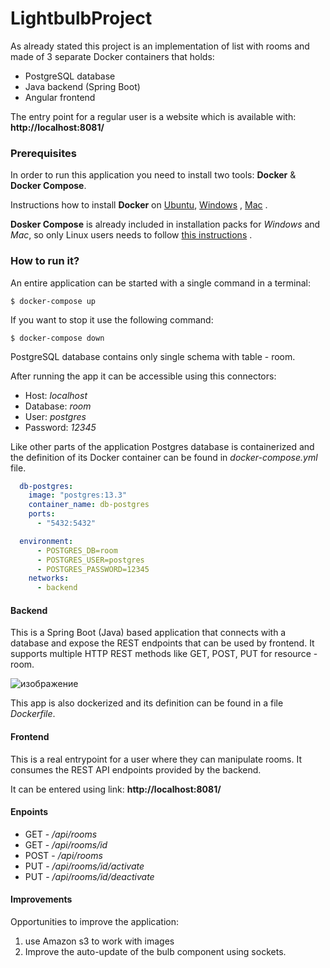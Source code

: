 # LightbulbProject
As already stated this project is an implementation of list with rooms and made of 3 separate Docker containers that holds:

- PostgreSQL database
- Java backend (Spring Boot)
- Angular frontend

The entry point for a regular user is a website which is available with: **http://localhost:8081/**
### Prerequisites

In order to run this application you need to install two tools: **Docker** & **Docker Compose**.

Instructions how to install **Docker** on [Ubuntu](https://docs.docker.com/install/linux/docker-ce/ubuntu/), [Windows](https://docs.docker.com/docker-for-windows/install/) , [Mac](https://docs.docker.com/docker-for-mac/install/) .

**Dosker Compose** is already included in installation packs for *Windows* and *Mac*, so only Linux users needs to follow [this instructions](https://docs.docker.com/compose/install/) .




### How to run it?

An entire application can be started with a single command in a terminal:

```
$ docker-compose up
```

If you want to stop it use the following command:

```
$ docker-compose down
```

PostgreSQL database contains only single schema with table - room.

After running the app it can be accessible using this connectors:


- Host: *localhost*
- Database: *room*
- User: *postgres*
- Password: *12345*


Like other parts of the application Postgres database is containerized and
the definition of its Docker container can be found in
*docker-compose.yml* file.

```yml
  db-postgres:
    image: "postgres:13.3"
    container_name: db-postgres
    ports:
      - "5432:5432"

  environment:
      - POSTGRES_DB=room
      - POSTGRES_USER=postgres
      - POSTGRES_PASSWORD=12345
    networks:
      - backend
```



#### Backend

This is a Spring Boot (Java) based application that connects with a
database and expose the REST endpoints that can be used by
frontend. It supports multiple HTTP REST methods like GET, POST, PUT for resource - room.

![изображение](https://user-images.githubusercontent.com/70664562/127368612-6e5e92b6-83c0-4097-82b6-d356ff90969e.png)


This app is also dockerized and its definition can be found
in a file *Dockerfile*. 



#### Frontend

This is a real entrypoint for a user where they can manipulate rooms. It consumes the REST API endpoints provided by
the backend.

It can be entered using link: **http://localhost:8081/**

#### Enpoints

- GET - */api/rooms*
- GET - */api/rooms/id*
- POST - */api/rooms*
- PUT - */api/rooms/id/activate*
- PUT - */api/rooms/id/deactivate*

#### Improvements

Opportunities to improve the application:
1. use Amazon s3 to work with images
2. Improve the auto-update of the bulb component using sockets.
